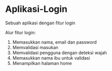 # Aplikasi-Login
Sebuah aplikasi dengan fitur login

Alur fitur login:
1. Memasukkan nama, email dan password
2. Memvalidasi masukan
3. Memvalidasi pengguna dengan deteksi wajah
4. Memasukkan nama ibu untuk validasi
5. Menampilkan halaman home
   
   
